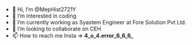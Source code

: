 - 👋 Hi, I’m @MepHist2721Y
- 👀 I’m interested in coding
- 🌱 I’m currently working as Syastem Engineer at Fore Solution Pvt Ltd.
- 💞️ I’m looking to collaborate on CEH
- 📫 How to reach me Insta => **4_o_4.error_6_6_6_**

<!---
MepHist2721Y/MepHist2721Y is a ✨ special ✨ repository because its `README.md` (this file) appears on your GitHub profile.
You can click the Preview link to take a look at your changes.
--->

